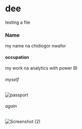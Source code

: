 # dee
testing a file
### Name
my name na chidiogor nwafor
#### occupation
my work na analytics with power BI
###### myself


![passport](https://user-images.githubusercontent.com/30722736/233632520-c4890a37-fdf4-4be1-bc94-84934e6b437c.jpg)
###### again


![Screenshot (2)](https://user-images.githubusercontent.com/30722736/233641037-18fad706-7a01-4360-9d02-1e58213b4e4b.png)
